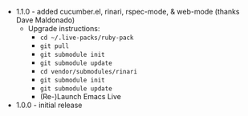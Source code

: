 * 1.1.0 - added cucumber.el, rinari, rspec-mode, & web-mode (thanks Dave Maldonado)
    * Upgrade instructions:
        * `cd ~/.live-packs/ruby-pack`
        * `git pull`
        * `git submodule init`
        * `git submodule update`
        * `cd vendor/submodules/rinari`
        * `git submodule init`
        * `git submodule update`
        * (Re-)Launch Emacs Live
* 1.0.0 - initial release
